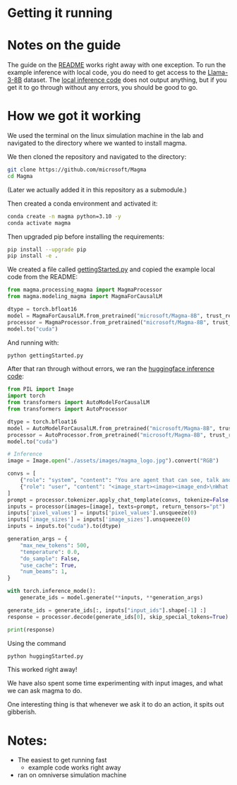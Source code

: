 # Getting it running

# Notes on the guide
The guide on the [README](./README.md) works right away with one exception.
To run the example inference with local code, you do need to get access to the [Llama-3-8B](https://huggingface.co/meta-llama/Meta-Llama-3-8B) dataset. 
The [local inference code](./gettingStarted.py) does not output anything, but if you get it to go through without any errors, you should be good to go.

# How we got it working
We used the terminal on the linux simulation machine in the lab and navigated to the directory where we wanted to install magma.

We then cloned the repository and navigated to the directory:
```bash
git clone https://github.com/microsoft/Magma
cd Magma
```
(Later we actually added it in this repository as a submodule.)

Then created a conda environment and activated it:
```bash
conda create -n magma python=3.10 -y
conda activate magma
```
Then upgraded pip before installing the requirements:
```bash
pip install --upgrade pip
pip install -e .
```

We created a file called [gettingStarted.py](./gettingStarted.py) and copied the example local code from the README:
```python
from magma.processing_magma import MagmaProcessor
from magma.modeling_magma import MagmaForCausalLM

dtype = torch.bfloat16
model = MagmaForCausalLM.from_pretrained("microsoft/Magma-8B", trust_remote_code=True, torch_dtype=dtype)
processor = MagmaProcessor.from_pretrained("microsoft/Magma-8B", trust_remote_code=True)
model.to("cuda")
```
And running with:
```bash 
python gettingStarted.py
```

After that ran through without errors, we ran the [huggingface inference code](./huggingStarted.py):
```python
from PIL import Image
import torch
from transformers import AutoModelForCausalLM
from transformers import AutoProcessor 

dtype = torch.bfloat16
model = AutoModelForCausalLM.from_pretrained("microsoft/Magma-8B", trust_remote_code=True, torch_dtype=dtype)
processor = AutoProcessor.from_pretrained("microsoft/Magma-8B", trust_remote_code=True)
model.to("cuda")

# Inference
image = Image.open("./assets/images/magma_logo.jpg").convert("RGB")

convs = [
    {"role": "system", "content": "You are agent that can see, talk and act."},            
    {"role": "user", "content": "<image_start><image><image_end>\nWhat is the letter on the robot?"},
]
prompt = processor.tokenizer.apply_chat_template(convs, tokenize=False, add_generation_prompt=True)
inputs = processor(images=[image], texts=prompt, return_tensors="pt")
inputs['pixel_values'] = inputs['pixel_values'].unsqueeze(0)
inputs['image_sizes'] = inputs['image_sizes'].unsqueeze(0)
inputs = inputs.to("cuda").to(dtype)

generation_args = { 
    "max_new_tokens": 500, 
    "temperature": 0.0, 
    "do_sample": False, 
    "use_cache": True,
    "num_beams": 1,
} 

with torch.inference_mode():
    generate_ids = model.generate(**inputs, **generation_args)

generate_ids = generate_ids[:, inputs["input_ids"].shape[-1] :]
response = processor.decode(generate_ids[0], skip_special_tokens=True).strip()

print(response)
```
Using the command
```bash
python huggingStarted.py
```

This worked right away!

We have also spent some time experimenting with input images, and what we can ask magma to do.

One interesting thing is that whenever we ask it to do an action, it spits out gibberish.

# Notes:
- The easiest to get running fast
    - example code works right away
- ran on omniverse simulation machine
